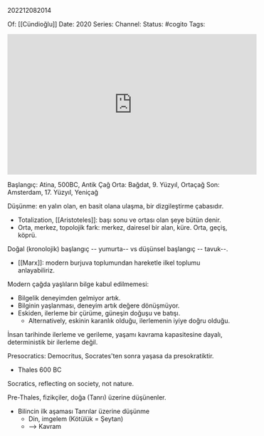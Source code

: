 202212082014

Of: [[Cündioğlu]]
Date: 2020
Series: 
Channel: 
Status: #cogito 
Tags: 

<iframe width="560" height="315" src="https://www.youtube.com/embed/TF2GSWek5Ng" title="YouTube video player" frameborder="0" allow="accelerometer; autoplay; clipboard-write; encrypted-media; gyroscope; picture-in-picture" allowfullscreen></iframe>

Başlangıç: Atina, 500BC, Antik Çağ
Orta: Bağdat, 9. Yüzyıl, Ortaçağ
Son: Amsterdam, 17. Yüzyıl, Yeniçağ

Düşünme: en yalın olan, en basit olana ulaşma, bir dizgileştirme çabasıdır.
- Totalization, [[Aristoteles]]: başı sonu ve ortası olan şeye bütün denir.
- Orta, merkez, topolojik fark: merkez, dairesel bir alan, küre. Orta, geçiş, köprü.

Doğal (kronolojik) başlangıç -- yumurta-- vs düşünsel başlangıç -- tavuk--.
- [[Marx]]: modern burjuva toplumundan hareketle ilkel toplumu anlayabiliriz.

Modern çağda yaşlıların bilge kabul edilmemesi:
- Bilgelik deneyimden gelmiyor artık.
- Bilginin yaşlanması, deneyim artık değere dönüşmüyor.
- Eskiden, ilerleme bir çürüme, güneşin doğuşu ve batışı. 
	- Alternatively, eskinin karanlık olduğu, ilerlemenin iyiye doğru olduğu.

İnsan tarihinde ilerleme ve gerileme, yaşamı kavrama kapasitesine dayalı, deterministik bir ilerleme değil.

Presocratics: Democritus, Socrates'ten sonra yaşasa da presokratiktir.
- Thales 600 BC

Socratics, reflecting on society, not nature.

Pre-Thales, fizikçiler, doğa (Tanrı) üzerine düşünenler.
- Bilincin ilk aşaması Tanrılar üzerine düşünme
	- Din, imgelem (Kötülük = Şeytan)
	- --> Kavram
